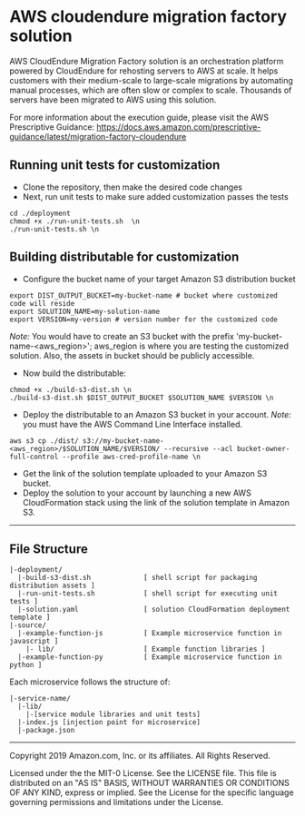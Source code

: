 # AWS cloudendure migration factory solution
AWS CloudEndure Migration Factory solution is an orchestration platform powered by CloudEndure for rehosting servers to AWS at scale. It helps customers with their medium-scale to large-scale migrations by automating manual processes, which are often slow or complex to scale. Thousands of servers have been migrated to AWS using this solution.

For more information about the execution guide, please visit the AWS Prescriptive Guidance:
https://docs.aws.amazon.com/prescriptive-guidance/latest/migration-factory-cloudendure

## Running unit tests for customization
* Clone the repository, then make the desired code changes
* Next, run unit tests to make sure added customization passes the tests
```
cd ./deployment
chmod +x ./run-unit-tests.sh  \n
./run-unit-tests.sh \n
```

## Building distributable for customization
* Configure the bucket name of your target Amazon S3 distribution bucket
```
export DIST_OUTPUT_BUCKET=my-bucket-name # bucket where customized code will reside
export SOLUTION_NAME=my-solution-name
export VERSION=my-version # version number for the customized code
```
_Note:_ You would have to create an S3 bucket with the prefix 'my-bucket-name-<aws_region>'; aws_region is where you are testing the customized solution. Also, the assets in bucket should be publicly accessible.

* Now build the distributable:
```
chmod +x ./build-s3-dist.sh \n
./build-s3-dist.sh $DIST_OUTPUT_BUCKET $SOLUTION_NAME $VERSION \n
```

* Deploy the distributable to an Amazon S3 bucket in your account. _Note:_ you must have the AWS Command Line Interface installed.
```
aws s3 cp ./dist/ s3://my-bucket-name-<aws_region>/$SOLUTION_NAME/$VERSION/ --recursive --acl bucket-owner-full-control --profile aws-cred-profile-name \n
```

* Get the link of the solution template uploaded to your Amazon S3 bucket.
* Deploy the solution to your account by launching a new AWS CloudFormation stack using the link of the solution template in Amazon S3.

*** 

## File Structure

```
|-deployment/
  |-build-s3-dist.sh             [ shell script for packaging distribution assets ]
  |-run-unit-tests.sh            [ shell script for executing unit tests ]
  |-solution.yaml                [ solution CloudFormation deployment template ]
|-source/
  |-example-function-js          [ Example microservice function in javascript ]
    |- lib/                      [ Example function libraries ]
  |-example-function-py          [ Example microservice function in python ]

```

Each microservice follows the structure of:

```
|-service-name/
  |-lib/
    |-[service module libraries and unit tests]
  |-index.js [injection point for microservice]
  |-package.json
```

***


Copyright 2019 Amazon.com, Inc. or its affiliates. All Rights Reserved.

Licensed under the the MIT-0 License. See the LICENSE file.
This file is distributed on an "AS IS" BASIS, WITHOUT WARRANTIES OR CONDITIONS OF ANY KIND, express or implied. See the License for the specific language governing permissions and limitations under the License.
